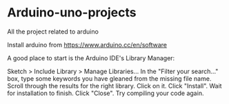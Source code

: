 # Arduino-uno-projects
All the project related to arduino

Install arduino from https://www.arduino.cc/en/software

A good place to start is the Arduino IDE's Library Manager:

Sketch > Include Library > Manage Libraries...
In the "Filter your search..." box, type some keywords you have gleaned from the missing file name.
Scroll through the results for the right library. Click on it.
Click "Install".
Wait for installation to finish.
Click "Close".
Try compiling your code again.
